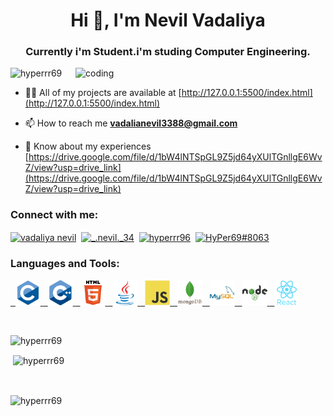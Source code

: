 <h1 align="center">Hi 👋, I'm Nevil Vadaliya</h1>
<h3 align="center">Currently i'm Student.i'm studing Computer Engineering.</h3>
<img align="right" alt="coding" width="400" src="https://user-images.githubusercontent.com/55389276/140866485-8fb1c876-9a8f-4d6a-98dc-08c4981eaf70.gif">


<p align="left"> <img src="https://komarev.com/ghpvc/?username=hyperrr69&label=Profile%20views&color=0e75b6&style=flat" alt="hyperrr69" /> </p>

- 👨‍💻 All of my projects are available at [http://127.0.0.1:5500/index.html](http://127.0.0.1:5500/index.html)

- 📫 How to reach me **vadalianevil3388@gmail.com**

- 📄 Know about my experiences [https://drive.google.com/file/d/1bW4lNTSpGL9Z5jd64yXUlTGnllgE6WvZ/view?usp=drive_link](https://drive.google.com/file/d/1bW4lNTSpGL9Z5jd64yXUlTGnllgE6WvZ/view?usp=drive_link)

<h3 align="left">Connect with me:</h3>
<p align="left">
<a href="https://linkedin.com/in/vadaliya nevil" target="blank"><img align="center" src="https://raw.githubusercontent.com/rahuldkjain/github-profile-readme-generator/master/src/images/icons/Social/linked-in-alt.svg" alt="vadaliya nevil" height="30" width="40" /></a>&nbsp;  
<a href="https://instagram.com/_.nevil._34" target="blank"><img align="center" src="https://raw.githubusercontent.com/rahuldkjain/github-profile-readme-generator/master/src/images/icons/Social/instagram.svg" alt="_.nevil._34" height="30" width="40" /></a>&nbsp;
<a href="https://www.leetcode.com/hyperrr96" target="blank"><img align="center" src="https://raw.githubusercontent.com/rahuldkjain/github-profile-readme-generator/master/src/images/icons/Social/leet-code.svg" alt="hyperrr96" height="30" width="40" /></a>&nbsp;
<a href="https://discord.gg/HyPer69#8063" target="blank"><img align="center" src="https://raw.githubusercontent.com/rahuldkjain/github-profile-readme-generator/master/src/images/icons/Social/discord.svg" alt="HyPer69#8063" height="30" width="40" /></a>&nbsp;
</p>

<h3 align="left">Languages and Tools:</h3>
<p align="left"> <a href="https://www.cprogramming.com/" target="_blank" rel="noreferrer"> 	&nbsp;         <img src="https://raw.githubusercontent.com/devicons/devicon/master/icons/c/c-original.svg" alt="c" width="40" height="40"/> </a> <a href="https://www.w3schools.com/cpp/" target="_blank" rel="noreferrer"> &nbsp;          <img src="https://raw.githubusercontent.com/devicons/devicon/master/icons/cplusplus/cplusplus-original.svg" alt="cplusplus" width="40" height="40"/> </a> <a href="https://www.w3.org/html/" target="_blank" rel="noreferrer">   &nbsp;        <img src="https://raw.githubusercontent.com/devicons/devicon/master/icons/html5/html5-original-wordmark.svg" alt="html5" width="40" height="40"/> </a> <a href="https://www.java.com" target="_blank" rel="noreferrer">   &nbsp;        <img src="https://raw.githubusercontent.com/devicons/devicon/master/icons/java/java-original.svg" alt="java" width="40" height="40"/> </a> <a href="https://developer.mozilla.org/en-US/docs/Web/JavaScript" target="_blank" rel="noreferrer"> &nbsp;        <img src="https://raw.githubusercontent.com/devicons/devicon/master/icons/javascript/javascript-original.svg" alt="javascript" width="40" height="40"/> </a> <a href="https://www.mongodb.com/" target="_blank" rel="noreferrer">&nbsp;        <img src="https://raw.githubusercontent.com/devicons/devicon/master/icons/mongodb/mongodb-original-wordmark.svg" alt="mongodb" width="40" height="40"/> </a> <a href="https://www.mysql.com/" target="_blank" rel="noreferrer"> &nbsp;       <img src="https://raw.githubusercontent.com/devicons/devicon/master/icons/mysql/mysql-original-wordmark.svg" alt="mysql" width="40" height="40"/> </a> <a href="https://nodejs.org" target="_blank" rel="noreferrer"> &nbsp;        <img src="https://raw.githubusercontent.com/devicons/devicon/master/icons/nodejs/nodejs-original-wordmark.svg" alt="nodejs" width="40" height="40"/> </a> <a href="https://reactjs.org/" target="_blank" rel="noreferrer">&nbsp;       <img src="https://raw.githubusercontent.com/devicons/devicon/master/icons/react/react-original-wordmark.svg" alt="react" width="40" height="40"/> </a> </p>
<br>

<p><img align="left" src="https://github-readme-stats.vercel.app/api/top-langs?username=hyperrr69&show_icons=true&locale=en&layout=compact" alt="hyperrr69" /></p>
<br>
<p>&nbsp;<img align="center" src="https://github-readme-stats.vercel.app/api?username=hyperrr69&show_icons=true&locale=en" alt="hyperrr69" /></p>
<br>
<p><img align="center" src="https://github-readme-streak-stats.herokuapp.com/?user=hyperrr69&" alt="hyperrr69" /></p>
